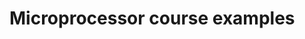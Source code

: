 Microprocessor course examples
===============================================================================
